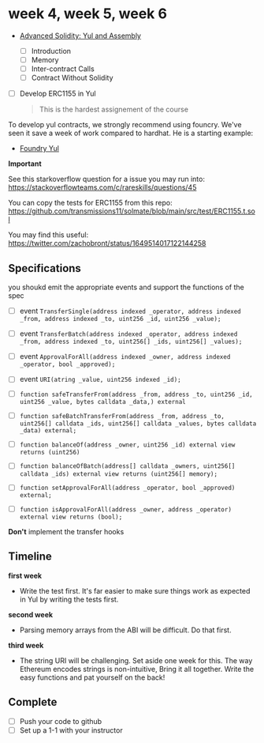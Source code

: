 # week 4, week 5, week 6

- [Advanced Solidity: Yul and Assembly](https://www.udemy.com/course/advanced-solidity-yul-and-assembly/?referralCode=C46DE4EE2C4BE54D4D33)

  - [ ] Introduction
  - [ ] Memory
  - [ ] Inter-contract Calls
  - [ ] Contract Without Solidity

- [ ] Develop ERC1155 in Yul
  > This is the hardest assignement of the course

To develop yul contracts, we strongly recommend using founcry. We've seen it save a week of work compared to hardhat. He is a starting example:

- [Foundry Yul](https://github.com/CodeForcer/foundry-yul.git)

**Important**

See this starkoverflow question for a issue you may run into: https://stackoverflowteams.com/c/rareskills/questions/45

You can copy the tests for ERC1155 from this repo: https://github.com/transmissions11/solmate/blob/main/src/test/ERC1155.t.sol

You may find this useful: https://twitter.com/zachobront/status/1649514017122144258

## Specifications

you shoukd emit the appropriate events and support the functions of the spec

- [ ] event `TransferSingle(address indexed _operator, address indexed _from, address indexed _to, uint256 _id, uint256 _value);`
- [ ] event `TransferBatch(address indexed _operator, address indexed _from, address indexed _to, uint256[] _ids, uint256[] _values);`
- [ ] event `ApprovalForAll(address indexed _owner, address indexed _operator, bool _approved);`
- [ ] event `URI(atring _value, uint256 indexed _id);`

- [ ] `function safeTransferFrom(address _from, address _to, uint256 _id, uint256 _value, bytes calldata _data,) external`
- [ ] `function safeBatchTransferFrom(address _from, address _to, uint256[] calldata _ids, uint256[] calldata _values, bytes calldata _data) external;`

- [ ] `function balanceOf(address _owner, uint256 _id) external view returns (uint256)`
- [ ] `function balanceOfBatch(address[] calldata _owners, uint256[] calldata _ids) external view returns (uint256[] memory);`
- [ ] `function setApprovalForAll(address _operator, bool _approved) external;`
- [ ] `function isApprovalForAll(address _owner, address _operator) external view returns (bool);`

**Don't** implement the transfer hooks

## Timeline

**first week**

- Write the test first. It's far easier to make sure things work as expected in Yul by writing the tests first.

**second week**

- Parsing memory arrays from the ABI will be difficult. Do that first.

**third week**

- The string URI will be challenging. Set aside one week for this. The way Ethereum encodes strings is non-intuitive, Bring it all together. Write the easy functions and pat yourself on the back!

## Complete

- [ ] Push your code to github
- [ ] Set up a 1-1 with your instructor
